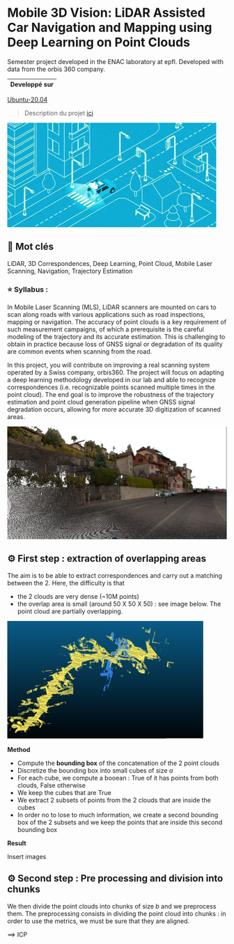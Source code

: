 #  Mobile 3D Vision: LiDAR Assisted Car Navigation and Mapping using Deep Learning on Point Clouds

Semester project developed in the ENAC laboratory at epfl. Developed with data from the orbis 360 company.

| **Developpé sur**                                              |
| ------------------------------------------------------------ |
[Ubuntu-20.04](https://img.shields.io/badge/Ubuntu-20.04-blue.svg)


> Description du projet [ici](https://sites.google.com/view/portfoliovictorianguyen/mobile-3d-vision-lidar-assisted-car-navigation-and-mapping-using-deep-lea?authuser=0)

![Alt text](images/mobile_mapping.gif)



## :key: Mot clés

LiDAR, 3D Correspondences, Deep Learning, Point Cloud, Mobile Laser Scanning, Navigation, Trajectory Estimation

### :star: Syllabus :

In Mobile Laser Scanning (MLS), LiDAR scanners are mounted on cars to scan along roads with various applications such as road inspections, mapping or navigation. The accuracy of point clouds is a key requirement of such measurement campaigns, of which a prerequisite is the careful modeling of the trajectory and its accurate estimation. This is challenging to obtain in practice because loss of GNSS signal or degradation of its quality are common events when scanning from the road.

In this project, you will contribute on improving a real scanning system operated by a Swiss company, orbis360. The project will focus on adapting a deep learning methodology developed in our lab and able to recognize correspondences (i.e. recognizable points scanned multiple times in the point cloud). The end goal is to improve the robustness of the trajectory estimation and point cloud generation pipeline when GNSS signal degradation occurs, allowing for more accurate 3D digitization of scanned areas.

![Alt text](images/MLS_cloud-1024x526.jpg)

## :gear: First step : extraction of overlapping areas

The aim is to be able to extract correspondences and carry out a matching between the 2. Here, the difficulty is that


- the 2 clouds are very dense (~10M points)
- the overlap area is small (around 50 X 50 X 50) : see image below. The point cloud are partially overlapping.

<img src="images/overlap.png" width="450" height="270">


__Method__

- Compute the __bounding box__ of the concatenation of the 2 point clouds
- Discretize the bounding box into small cubes of size _a_
- For each cube, we compute a booean : True of it has points from both clouds, False otherwise
- We keep the cubes that are True 
- We extract 2 subsets of points from the 2 clouds that are inside the cubes
- In order no to lose to much information, we create a second bounding box of the 2 subsets and we keep the points that are inside this second bounding box

__Result__

Insert images


## :gear: Second step : Pre processing and division into chunks


We then divide the point clouds into chunks of size _b_ and we preprocess them. The preprocessing consists in dividing the point cloud into chunks : in order to use the metrics, we must be sure that they are aligned.

==> ICP